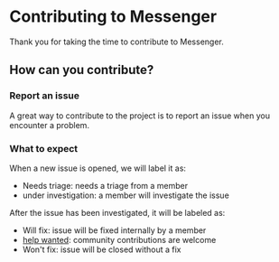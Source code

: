 # Contributing to Messenger

Thank you for taking the time to contribute to Messenger.

## How can you contribute?

### Report an issue
A great way to contribute to the project is to report an issue when you encounter a problem.

### What to expect

When a new issue is opened, we will label it as:
* Needs triage: needs a triage from a member
* under investigation: a member will investigate the issue

After the issue has been investigated, it will be labeled as:
* Will fix: issue will be fixed internally by a member
* [help wanted](https://github.com/amoukaled/messenger_android/issues?q=is%3Aissue+is%3Aopen+label%3A%22help+wanted%22): community contributions are welcome
* Won't fix: issue will be closed without a fix
